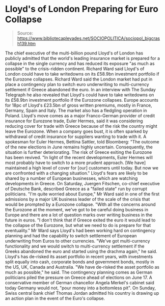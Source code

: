 # Lloyd's of London Preparing for Euro Collapse

> Source: https://www.bibliotecapleyades.net/SOCIOPOLITICA/sociopol_bigcrash139.htm

The chief executive
of the multi-billion pound Lloyd's of London has
publicly admitted that the world's leading insurance
market is prepared for a collapse in the single currency
and has reduced its exposure "as much as possible"
to the crisis-ridden
continent.
Richard Ward said Lloyd's of London could have to take
writedowns on its £58.9bn
investment portfolio if the Eurozone collapses.
Richard Ward said the London market had put in
place a contingency plan to switch euro underwriting to multi-currency
settlement if Greece abandoned the euro.
In an interview with The Sunday Telegraph he also revealed that Lloyd's
could have to take writedowns on its £58.9bn investment portfolio if the
Eurozone collapses.
Europe accounts for 18pc of Lloyd's £23.5bn of gross written premiums,
mostly in France, Germany, Spain and Italy. The market also has a fledgling
operation in Poland.
Lloyd's move comes as a major Franco-German provider of credit insurance for
Eurozone trade, Euler Hermes, said it was considering reducing cover for
trade with Greece because of the risk the country might leave the Eurozone.
When a company goes bust, it is often sparked by withdrawal of credit
insurance for suppliers wanting to trade with it.
A spokesman for Euler Hermes, Bettina Sattler, told Bloomberg:
"The outcome of the new elections in June
remains highly uncertain. Consequently, the situation is further
deteriorating. The risk of Greece exiting the Eurozone has been revived.
"In light of the recent developments, Euler Hermes will most probably
have to switch to a more prudent approach. [We have] maintained a high
level of cover for [our] customers until today. But now we are
confronted with a changing situation."
Lloyd's fears are likely to be shared by a
number of European businesses, which are watching developments in Greece.
On Saturday, Juergen Fitschen, co-chief executive of Deutsche Bank,
described Greece as a "failed state" run by corrupt politicians.
"I'm quite worried about Europe," Mr Ward
said in one of the first admissions by a major UK business leader of the
scale of the crisis that would be prompted by a Eurozone collapse.
"With all the concerns around the Eurozone at the moment, we've got to
be careful doing business in Europe and there are a lot of question
marks over writing business in the future in euros.
"I don't think that if Greece exited the euro it would lead to the
collapse of the Eurozone, but what we need to do is prepare for that
eventuality."
Mr Ward says Lloyd's had been working hard on
contingency planning and had the capability to switch settlement of European
underwriting from Euros to other currencies.
"We've got multi-currency functionality and
we would switch to multi-currency settlement if the Greeks abandoned the
euro and started using the drachma again," he said.
Lloyd's has de-risked its asset portfolio in
recent years, with investments split equally into cash, corporate bonds and
government bonds, mostly in the US, UK, Canada and Australia.
"We have de-risked the asset portfolio as
much as possible," he said.
The contingency planning comes as German
politicians piled the pressure on Greece ahead of elections on June 17.
A conservative member of German chancellor Angela Merkel's cabinet said
today Germany would not,
"pour money into a bottomless pit".
On Sunday, Swiss central bank chief Thomas
Jordan admitted his country is drawing up an action plan in the event of the
Euro's collapse.
